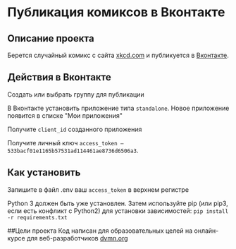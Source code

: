 # Публикация комиксов в Вконтакте

## Описание проекта

Берется случайный комикс с сайта [xkcd.com](https://xkcd.com) и публикуется в [Вконтакте](https://vk.com).

## Действия в Вконтакте
Создать или выбрать группу для публикации

В Вконтакте установить приложение типа `standalone`. Новое приложение появится в списке "Мои приложения"

Получите `client_id` созданного приложения

Получите личный ключ `access_token — 533bacf01e1165b57531ad114461ae8736d6506a3`.

## Как установить

Запишите в  файл .env ваш `access_token` в верхнем регистре 

Python 3 должен быть уже установлен. Затем используйте pip (или pip3, если есть конфликт с Python2) для установки зависимостей:
`pip install -r requirements.txt`

##Цели проекта
Код написан для образовательных целей на онлайн-курсе для веб-разработчиков [dvmn.org](dvmn.org) 


